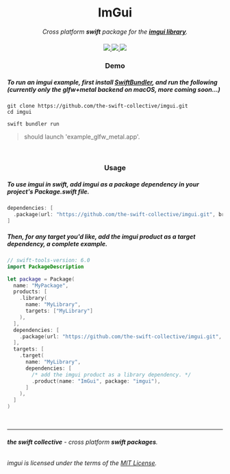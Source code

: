 <!-- markdownlint-configure-file {
  "MD013": {
    "code_blocks": false,
    "tables": false
  },
  "MD033": false,
  "MD041": false
} -->

<div align="center">

<h1 align="center">
    ImGui
</h1>

<p align="center">
  <i align="center">Cross platform <b>swift</b> package for the <a href="https://github.com/ocornut/imgui"><b>imgui library</b></a>.</i>
</p>

</div>

<h4 align="center">
  <a href="https://github.com/the-swift-collective/imgui/actions/workflows/swift-ubuntu.yml">
    <img src="https://img.shields.io/github/actions/workflow/status/the-swift-collective/imgui/swift-ubuntu.yml?style=flat-square&label=ubuntu%20&labelColor=E95420&logoColor=FFFFFF&logo=ubuntu">
  </a>
  <a href="https://github.com/the-swift-collective/imgui/actions/workflows/swift-macos.yml">
    <img src="https://img.shields.io/github/actions/workflow/status/the-swift-collective/imgui/swift-macos.yml?style=flat-square&label=macOS&labelColor=000000&logo=apple">
  </a>
  <a href="https://github.com/the-swift-collective/imgui/actions/workflows/swift-windows.yml">
    <img src="https://img.shields.io/github/actions/workflow/status/the-swift-collective/imgui/swift-windows.yml?style=flat-square&label=windows&labelColor=357EC7&logo=gitforwindows">
  </a>
</h4>

<div align="center">

### Demo

</div>


##### To run an imgui example, first install [SwiftBundler](https://swiftbundler.dev/documentation/swiftbundler/installation), and run the following (currently only the **glfw+metal** backend on **macOS**, more coming soon...)
```pwsh
git clone https://github.com/the-swift-collective/imgui.git
cd imgui

swift bundler run
```
> should launch 'example_glfw_metal.app'.

<br/>

<div align="center">

### Usage

</div>

##### To use imgui in swift, add imgui as a package dependency in your project's Package.swift file.
```swift
dependencies: [
  .package(url: "https://github.com/the-swift-collective/imgui.git", branch: "main"),
]
```


##### Then, for any target you'd like, add the imgui product as a target dependency, a complete example.
```swift
// swift-tools-version: 6.0
import PackageDescription

let package = Package(
  name: "MyPackage",
  products: [
    .library(
      name: "MyLibrary",
      targets: ["MyLibrary"]
    ),
  ],
  dependencies: [
    .package(url: "https://github.com/the-swift-collective/imgui.git", branch: "main")
  ],
  targets: [
    .target(
      name: "MyLibrary",
      dependencies: [
        /* add the imgui product as a library dependency. */
        .product(name: "ImGui", package: "imgui"),
      ]
    ),
  ]
)
```

<br>

<hr/>

###### ***the swift collective** - cross platform **swift packages**.*
###### imgui is licensed under the terms of the [MIT License](https://github.com/ocornut/imgui/blob/master/LICENSE.txt).
